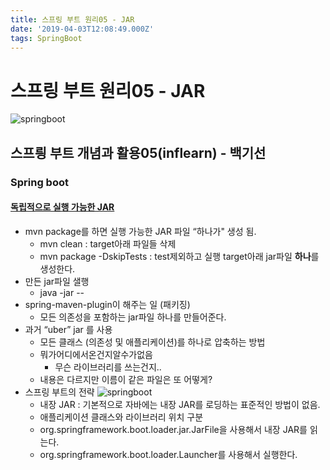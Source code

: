 ```yaml
---
title: 스프링 부트 원리05 - JAR
date: '2019-04-03T12:08:49.000Z'
tags: SpringBoot
---
```


# 스프링 부트 원리05 - JAR

![springboot](../../.gitbook/assets/springboot_logo.png)

## 스프릥 부트 개념과 활용05\(inflearn\) - 백기선

### Spring boot

#### [독립적으로 실행 가능한 JAR](https://docs.spring.io/spring-boot/docs/current/reference/html/executable-jar.html)

* mvn package를 하면 실행 가능한 ​JAR 파일 “하나가"​ 생성 됨.
  * mvn clean : target아래 파일들 삭제
  * mvn package -DskipTests : test제외하고 실행 target아래 jar파일 **하나**를 생성한다.
* 만든 jar파일 샐행
  * java -jar  --
* spring-maven-plugin이 해주는 일 \(패키징\)
  * 모든 의존성을 포함하는 jar파일 하나를 만들어준다.
* 과거 “uber” jar 를 사용
  * 모든 클래스 \(의존성 및 애플리케이션\)를 하나로 압축하는 방법
  * 뭐가어디에서온건지알수가없음
    * 무슨 라이브러리를 쓰는건지..
  * 내용은 다르지만 이름이 같은 파일은 또 어떻게?
* 스프링 부트의 전략 ![springboot](../../.gitbook/assets/springboot05-1.png)
  * 내장 JAR : 기본적으로 자바에는 내장 JAR를 로딩하는 ​표준적인 방법이 없음​. 
  * 애플리케이션 클래스와 라이브러리 위치 구분
  * org.springframework.boot.loader.jar.JarFile을 사용해서 내장 JAR를 읽는다. 
  * org.springframework.boot.loader.Launcher를 사용해서 실행한다.

